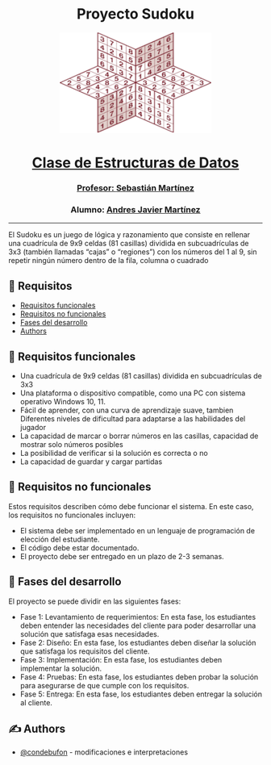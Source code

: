 <h1 align="center">Proyecto Sudoku</h1>
<p align="center">
  <a href="" rel="noopener">
 <img width=300px height=200px src="img/sudoku.jpg"
</p>

<h1 align="center">Clase de Estructuras de Datos</h1>
<h3 align="center">Profesor: <a href="https://github.com/JuanS3">Sebastián Martínez</a></h3>

<h3 align="center">Alumno: <a href="https://github.com/condebufon">Andres Javier Martínez</a></h3>



---

<p align="justificado"> El Sudoku es un juego de lógica y razonamiento que consiste en rellenar una cuadrícula de 9x9
celdas (81 casillas) dividida en subcuadrículas de 3x3 (también llamadas “cajas” o “regiones”)
con los números del 1 al 9, sin repetir ningún número dentro de la fila, columna o cuadrado
    <br>
</p>

## 📝 Requisitos

- [Requisitos funcionales](#requisito_1)
- [Requisitos no funcionales](#requisito_2)
- [Fases del desarrollo](#desarrollo)
- [Authors](#authors)

## 🧐 Requisitos funcionales <a name = "requisito_1"></a>

* Una cuadrícula de 9x9 celdas (81 casillas) dividida en subcuadrículas de 3x3
* Una plataforma o dispositivo compatible, como una PC con sistema operativo
Windows 10, 11.
* Fácil de aprender, con una curva de aprendizaje suave, tambien Diferentes niveles de dificultad para adaptarse a las habilidades del jugador
* La capacidad de marcar o borrar números en las casillas, capacidad de mostrar solo números posibles
* La posibilidad de verificar si la solución es correcta o no 
* La capacidad de guardar y cargar partidas

## 🧐 Requisitos no funcionales <a name = "requisito_2"></a>
Estos requisitos describen cómo debe funcionar el sistema. En este caso, los requisitos no funcionales incluyen: 

* El sistema debe ser implementado en un lenguaje de programación de elección del estudiante.
* El código debe estar documentado.
* El proyecto debe ser entregado en un plazo de 2-3 semanas.

## 🏁 Fases del desarrollo <a name = "desarrollo"></a>

El proyecto se puede dividir en las siguientes fases:

* Fase 1: Levantamiento de requerimientos: En esta fase, los estudiantes deben entender las necesidades del cliente para poder desarrollar una solución que satisfaga esas necesidades.
* Fase 2: Diseño: En esta fase, los estudiantes deben diseñar la solución que satisfaga los requisitos del cliente.
* Fase 3: Implementación: En esta fase, los estudiantes deben implementar la solución.
* Fase 4: Pruebas: En esta fase, los estudiantes deben probar la solución para asegurarse de que cumple con los requisitos.
* Fase 5: Entrega: En esta fase, los estudiantes deben entregar la solución al cliente.


## ✍️ Authors <a name = "authors"></a>

- [@condebufon](https>//github.com/condebufon) - modificaciones e interpretaciones